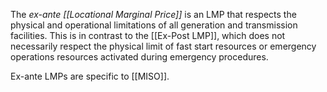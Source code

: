 The *ex-ante [[Locational Marginal Price]]* is an LMP that respects the physical and operational limitations of all generation and transmission facilities. This is in contrast to the [[Ex-Post LMP]], which does not necessarily respect the physical limit of fast start resources or emergency operations resources activated during emergency procedures.

Ex-ante LMPs are specific to [[MISO]].